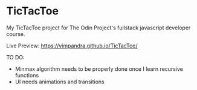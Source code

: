 # TicTacToe
My TicTacToe project for The Odin Project's fullstack javascript developer course.

Live Preview: https://vimpandra.github.io/TicTacToe/

TO DO:

- Minmax algorithm needs to be properly done once I learn recursive functions
- UI needs animations and transitions